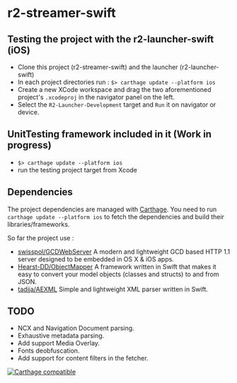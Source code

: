 # r2-streamer-swift

## Testing the project with the r2-launcher-swift (iOS)

- Clone this project (r2-streamer-swift) and the launcher (r2-launcher-swift)
- In each project directories run : `$> carthage update --platform ios` 
- Create a new XCode workspace and drag the two aforementioned project's `.xcodeproj` in the navigator panel on the left.
- Select the `R2-Launcher-Development` target and `Run` it on navigator or device.

## UnitTesting framework included in it (Work in progress)

- `$> carthage update --platform ios`
- run the testing project target from Xcode

## Dependencies

The project dependencies are managed with [Carthage](https://github.com/Carthage/Carthage).
You need to run `carthage update --platform ios` to fetch the dependencies and build their libraries/frameworks.

So far the project use :
- [swisspol/GCDWebServer](https://github.com/swisspol/GCDWebServer) A modern and lightweight GCD based HTTP 1.1 server designed to be embedded in OS X & iOS apps.
- [Hearst-DD/ObjectMapper](https://github.com/Hearst-DD/ObjectMapper) A framework written in Swift that makes it easy to convert your model objects (classes and structs) to and from JSON.
- [tadija/AEXML](https://github.com/tadija/AEXML) Simple and lightweight XML parser written in Swift.

## TODO
- NCX and Navigation Document parsing.
- Exhaustive metadata parsing.
- Add support Media Overlay.
- Fonts deobfuscation.
- Add support for content filters in the fetcher.

[![Carthage compatible](https://img.shields.io/badge/Carthage-compatible-4BC51D.svg?style=flat)](https://github.com/Carthage/Carthage)
